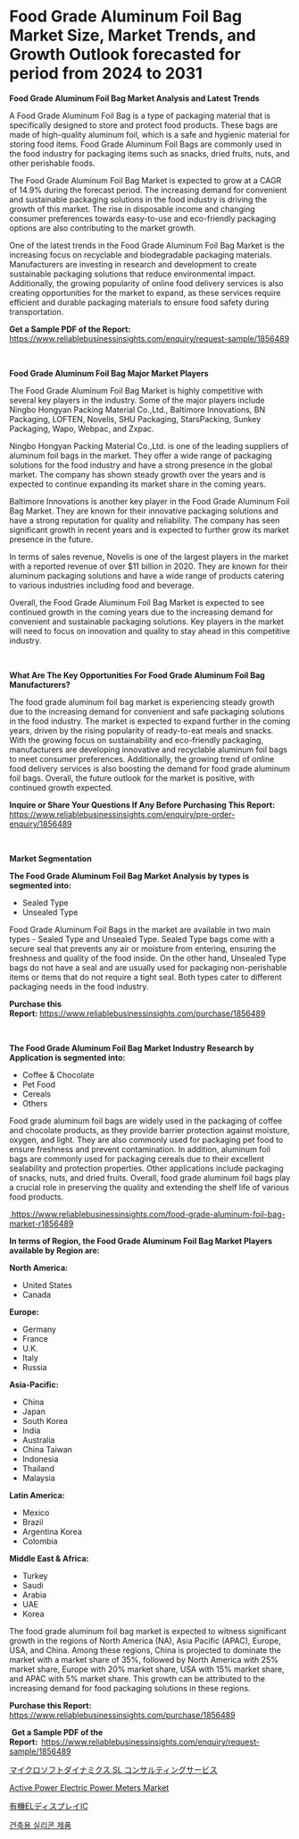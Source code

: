 <p><h1>Food Grade Aluminum Foil Bag Market Size, Market Trends, and Growth Outlook forecasted for period from 2024 to 2031</h1></p><p><strong>Food Grade Aluminum Foil Bag Market Analysis and Latest Trends</strong></p>
<p><p>A Food Grade Aluminum Foil Bag is a type of packaging material that is specifically designed to store and protect food products. These bags are made of high-quality aluminum foil, which is a safe and hygienic material for storing food items. Food Grade Aluminum Foil Bags are commonly used in the food industry for packaging items such as snacks, dried fruits, nuts, and other perishable foods.</p><p>The Food Grade Aluminum Foil Bag Market is expected to grow at a CAGR of 14.9% during the forecast period. The increasing demand for convenient and sustainable packaging solutions in the food industry is driving the growth of this market. The rise in disposable income and changing consumer preferences towards easy-to-use and eco-friendly packaging options are also contributing to the market growth.</p><p>One of the latest trends in the Food Grade Aluminum Foil Bag Market is the increasing focus on recyclable and biodegradable packaging materials. Manufacturers are investing in research and development to create sustainable packaging solutions that reduce environmental impact. Additionally, the growing popularity of online food delivery services is also creating opportunities for the market to expand, as these services require efficient and durable packaging materials to ensure food safety during transportation.</p></p>
<p><strong>Get a Sample PDF of the Report:&nbsp;</strong> <a href="https://www.reliablebusinessinsights.com/enquiry/request-sample/1856489">https://www.reliablebusinessinsights.com/enquiry/request-sample/1856489</a></p>
<p>&nbsp;</p>
<p><strong>Food Grade Aluminum Foil Bag Major Market Players</strong></p>
<p><p>The Food Grade Aluminum Foil Bag Market is highly competitive with several key players in the industry. Some of the major players include Ningbo Hongyan Packing Material Co.,Ltd., Baltimore Innovations, BN Packaging, LOFTEN, Novelis, SHU Packaging, StarsPacking, Sunkey Packaging, Wapo, Webpac, and Zxpac.</p><p>Ningbo Hongyan Packing Material Co.,Ltd. is one of the leading suppliers of aluminum foil bags in the market. They offer a wide range of packaging solutions for the food industry and have a strong presence in the global market. The company has shown steady growth over the years and is expected to continue expanding its market share in the coming years.</p><p>Baltimore Innovations is another key player in the Food Grade Aluminum Foil Bag Market. They are known for their innovative packaging solutions and have a strong reputation for quality and reliability. The company has seen significant growth in recent years and is expected to further grow its market presence in the future.</p><p>In terms of sales revenue, Novelis is one of the largest players in the market with a reported revenue of over $11 billion in 2020. They are known for their aluminum packaging solutions and have a wide range of products catering to various industries including food and beverage.</p><p>Overall, the Food Grade Aluminum Foil Bag Market is expected to see continued growth in the coming years due to the increasing demand for convenient and sustainable packaging solutions. Key players in the market will need to focus on innovation and quality to stay ahead in this competitive industry.</p></p>
<p>&nbsp;</p>
<p><strong>What Are The Key Opportunities For Food Grade Aluminum Foil Bag Manufacturers?</strong></p>
<p><p>The food grade aluminum foil bag market is experiencing steady growth due to the increasing demand for convenient and safe packaging solutions in the food industry. The market is expected to expand further in the coming years, driven by the rising popularity of ready-to-eat meals and snacks. With the growing focus on sustainability and eco-friendly packaging, manufacturers are developing innovative and recyclable aluminum foil bags to meet consumer preferences. Additionally, the growing trend of online food delivery services is also boosting the demand for food grade aluminum foil bags. Overall, the future outlook for the market is positive, with continued growth expected.</p></p>
<p><strong>Inquire or Share Your Questions If Any Before Purchasing This Report:</strong> <a href="https://www.reliablebusinessinsights.com/enquiry/pre-order-enquiry/1856489">https://www.reliablebusinessinsights.com/enquiry/pre-order-enquiry/1856489</a></p>
<p>&nbsp;</p>
<p><strong>Market Segmentation</strong></p>
<p><strong>The Food Grade Aluminum Foil Bag Market Analysis by types is segmented into:</strong></p>
<p><ul><li>Sealed Type</li><li>Unsealed Type</li></ul></p>
<p><p>Food Grade Aluminum Foil Bags in the market are available in two main types - Sealed Type and Unsealed Type. Sealed Type bags come with a secure seal that prevents any air or moisture from entering, ensuring the freshness and quality of the food inside. On the other hand, Unsealed Type bags do not have a seal and are usually used for packaging non-perishable items or items that do not require a tight seal. Both types cater to different packaging needs in the food industry.</p></p>
<p><strong>Purchase this Report:&nbsp;</strong><a href="https://www.reliablebusinessinsights.com/purchase/1856489">https://www.reliablebusinessinsights.com/purchase/1856489</a></p>
<p>&nbsp;</p>
<p><strong>The Food Grade Aluminum Foil Bag Market Industry Research by Application is segmented into:</strong></p>
<p><ul><li>Coffee & Chocolate</li><li>Pet Food</li><li>Cereals</li><li>Others</li></ul></p>
<p><p>Food grade aluminum foil bags are widely used in the packaging of coffee and chocolate products, as they provide barrier protection against moisture, oxygen, and light. They are also commonly used for packaging pet food to ensure freshness and prevent contamination. In addition, aluminum foil bags are commonly used for packaging cereals due to their excellent sealability and protection properties. Other applications include packaging of snacks, nuts, and dried fruits. Overall, food grade aluminum foil bags play a crucial role in preserving the quality and extending the shelf life of various food products.</p></p>
<p><a href="https://www.reliablebusinessinsights.com/food-grade-aluminum-foil-bag-market-r1856489">&nbsp;https://www.reliablebusinessinsights.com/food-grade-aluminum-foil-bag-market-r1856489</a></p>
<p><strong>In terms of Region, the Food Grade Aluminum Foil Bag Market Players available by Region are:</strong></p>
<p>
    <p> <strong> North America: </strong>
        <ul>
            <li>United States</li>
            <li>Canada</li>
        </ul>
        </p> 
    <p> <strong> Europe: </strong>
        <ul>
            <li>Germany</li>
            <li>France</li>
            <li>U.K.</li>
            <li>Italy</li>
            <li>Russia</li>
        </ul>
        </p> 
    <p> <strong> Asia-Pacific: </strong>
        <ul>
            <li>China</li>
            <li>Japan</li>
            <li>South Korea</li>
            <li>India</li>
            <li>Australia</li>
            <li>China Taiwan</li>
            <li>Indonesia</li>
            <li>Thailand</li>
            <li>Malaysia</li>
        </ul>
        </p> 
    <p> <strong> Latin America: </strong>
        <ul>
            <li>Mexico</li>
            <li>Brazil</li>
            <li>Argentina Korea</li>
            <li>Colombia</li>
        </ul>
        </p> 
    <p> <strong> Middle East & Africa: </strong>
        <ul>
            <li>Turkey</li>
            <li>Saudi</li>
            <li>Arabia</li>
            <li>UAE</li>
            <li>Korea</li>
        </ul>
    </p>
    </p>
<p><p>The food grade aluminum foil bag market is expected to witness significant growth in the regions of North America (NA), Asia Pacific (APAC), Europe, USA, and China. Among these regions, China is projected to dominate the market with a market share of 35%, followed by North America with 25% market share, Europe with 20% market share, USA with 15% market share, and APAC with 5% market share. This growth can be attributed to the increasing demand for food packaging solutions in these regions.</p></p>
<p><strong>Purchase this Report: </strong><a href="https://www.reliablebusinessinsights.com/purchase/1856489">https://www.reliablebusinessinsights.com/purchase/1856489</a></p>
<p>&nbsp;<strong>Get a Sample PDF of the Report:&nbsp;&nbsp;</strong><a href="https://www.reliablebusinessinsights.com/enquiry/request-sample/1856489">https://www.reliablebusinessinsights.com/enquiry/request-sample/1856489</a></p>
<p><strong></strong></p>
<p><p><a href="https://medium.com/@jacksonwiza1924/microsoft-dynamics-sl%E3%82%B3%E3%83%B3%E3%82%B5%E3%83%AB%E3%83%86%E3%82%A3%E3%83%B3%E3%82%B0%E3%82%B5%E3%83%BC%E3%83%93%E3%82%B9%E3%81%AE%E5%B8%82%E5%A0%B4%E8%A6%8F%E6%A8%A1%E3%81%A8%E5%B8%82%E5%A0%B4%E5%8B%95%E5%90%91-%E5%AE%8C%E5%85%A8%E3%81%AA%E6%A5%AD%E7%95%8C%E6%A6%82%E8%A6%81-2024%E5%B9%B4%E3%81%8B%E3%82%892031%E5%B9%B4%E3%81%BE%E3%81%A7-7d4f6db04abb">マイクロソフトダイナミクス SL コンサルティングサービス</a></p><p><a href="https://github.com/ruddyyedelwadw/Market-Research-Report-List-2/blob/main/active-power-electric-power-meters-market.md">Active Power Electric Power Meters Market</a></p><p><a href="https://github.com/LizaHeller2023/Market-Research-Report-List-1/blob/main/2443372124316.md">有機ELディスプレイIC</a></p><p><a href="https://medium.com/@rickymetzdvm/%EA%B1%B4%EC%B6%95-%EC%8B%A4%EB%A6%AC%EC%BD%98-%EC%A0%9C%ED%92%88-%EC%8B%9C%EC%9E%A5-%EB%B3%B4%EA%B3%A0%EC%84%9C%EB%8A%94%EC%9D%B4-%EC%8B%9C%EC%9E%A5%EC%9D%98-%EC%B5%9C%EC%8B%A0-%ED%8A%B8%EB%A0%8C%EB%93%9C%EC%99%80-%EC%84%B1%EC%9E%A5-%EA%B8%B0%ED%9A%8C%EB%A5%BC-%EB%B3%B4%EC%97%AC%EC%A4%8D%EB%8B%88%EB%8B%A4-216eefe99916">건축용 실리콘 제품</a></p></p>